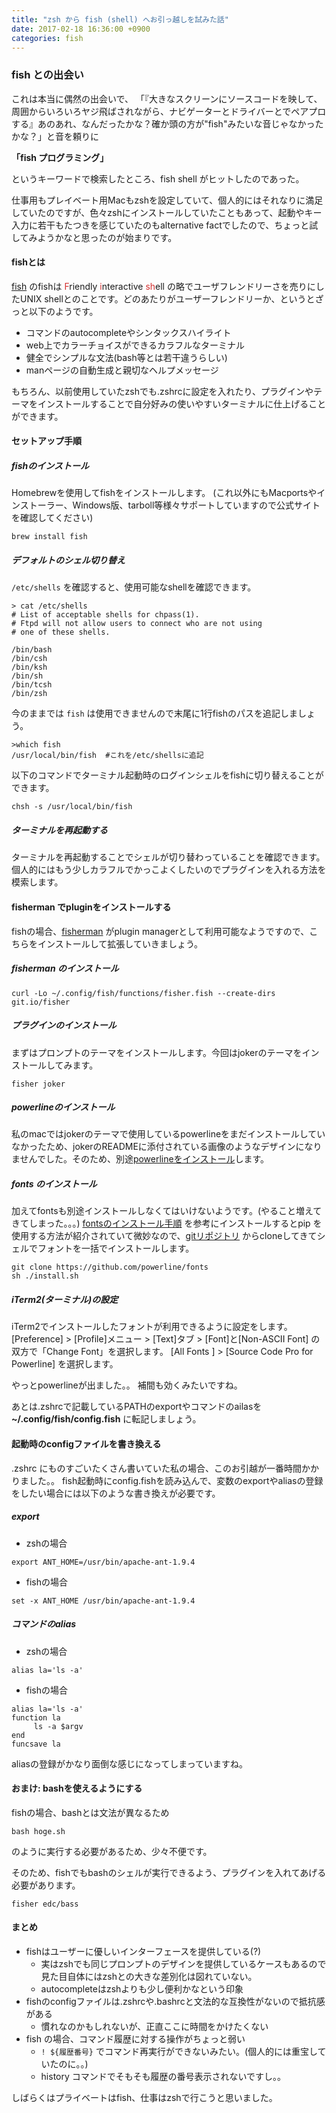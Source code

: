 ```yaml
---
title: "zsh から fish (shell) へお引っ越しを試みた話"
date: 2017-02-18 16:36:00 +0900
categories: fish
---
```


### fish との出会い
これは本当に偶然の出会いで、
「『大きなスクリーンにソースコードを映して、周囲からいろいろヤジ飛ばされながら、ナビゲーターとドライバーとでペアプロする』あのあれ、なんだったかな？確か頭の方が"fish"みたいな音じゃなかったかな？」と音を頼りに

**「fish プログラミング」**

というキーワードで検索したところ、fish shell がヒットしたのであった。

仕事用もプレイベート用Macもzshを設定していて、個人的にはそれなりに満足していたのですが、色々zshにインストールしていたこともあって、起動やキー入力に若干もたつきを感じていたのもalternative factでしたので、ちょっと試してみようかなと思ったのが始まりです。


#### fishとは
[fish](https://fishshell.com/) のfishは <span style="color: #d32f2f">F</span>riendly <span style="color: #d32f2f">i</span>nteractive <span style="color: #d32f2f">sh</span>ell の略でユーザフレンドリーさを売りにしたUNIX shellとのことです。どのあたりがユーザーフレンドリーか、というとざっと以下のようです。

* コマンドのautocompleteやシンタックスハイライト
* web上でカラーチョイスができるカラフルなターミナル
* 健全でシンプルな文法(bash等とは若干違うらしい)
* manページの自動生成と親切なヘルプメッセージ

もちろん、以前使用していたzshでも.zshrcに設定を入れたり、プラグインやテーマをインストールすることで自分好みの使いやすいターミナルに仕上げることができます。


#### セットアップ手順
##### fishのインストール
Homebrewを使用してfishをインストールします。
(これ以外にもMacportsやインストーラー、Windows版、tarboll等様々サポートしていますので公式サイトを確認してください)
```
brew install fish
```

##### デフォルトのシェル切り替え
`/etc/shells` を確認すると、使用可能なshellを確認できます。
```
> cat /etc/shells
# List of acceptable shells for chpass(1).
# Ftpd will not allow users to connect who are not using
# one of these shells.

/bin/bash
/bin/csh
/bin/ksh
/bin/sh
/bin/tcsh
/bin/zsh
```

今のままでは `fish` は使用できませんので末尾に1行fishのパスを追記しましょう。

```
>which fish
/usr/local/bin/fish  #これを/etc/shellsに追記
```

以下のコマンドでターミナル起動時のログインシェルをfishに切り替えることができます。

```
chsh -s /usr/local/bin/fish
```

##### ターミナルを再起動する
ターミナルを再起動することでシェルが切り替わっていることを確認できます。
個人的にはもう少しカラフルでかっこよくしたいのでプラグインを入れる方法を模索します。

#### fisherman でpluginをインストールする

fishの場合、[fisherman](https://fisherman.github.io/) がplugin managerとして利用可能なようですので、こちらをインストールして拡張していきましょう。

##### fisherman のインストール
```
curl -Lo ~/.config/fish/functions/fisher.fish --create-dirs git.io/fisher
```

##### プラグインのインストール
まずはプロンプトのテーマをインストールします。今回はjokerのテーマをインストールしてみます。
```
fisher joker
```

##### powerlineのインストール
私のmacではjokerのテーマで使用しているpowerlineをまだインストールしていなかったため、jokerのREADMEに添付されている画像のようなデザインになりませんでした。そのため、別途[powerlineをインストール](https://powerline.readthedocs.io/en/master/installation.html#pip-installation)します。

##### fonts のインストール
加えてfontsも別途インストールしなくてはいけないようです。(やること増えてきてしまった。。。)
[fontsのインストール手順](https://powerline.readthedocs.io/en/latest/installation/linux.html#font-installation) を参考にインストールするとpip を使用する方法が紹介されていて微妙なので、[gitリポジトリ](https://github.com/powerline/fonts) からcloneしてきてシェルでフォントを一括でインストールします。

```
git clone https://github.com/powerline/fonts
sh ./install.sh
```

##### iTerm2(ターミナル)の設定
iTerm2でインストールしたフォントが利用できるように設定をします。
[Preference] > [Profile]メニュー > [Text]タブ > [Font]と[Non-ASCII Font] の双方で「Change Font」を選択します。
[All Fonts ] > [Source Code Pro for Powerline] を選択します。

やっとpowerlineが出ました。。
補間も効くみたいですね。

あとは.zshrcで記載しているPATHのexportやコマンドのailasを **~/.config/fish/config.fish** に転記しましょう。

#### 起動時のconfigファイルを書き換える
.zshrc にものすごいたくさん書いていた私の場合、このお引越が一番時間かかりました。。
fish起動時にconfig.fishを読み込んで、変数のexportやaliasの登録をしたい場合には以下のような書き換えが必要です。

##### export
* zshの場合
```
export ANT_HOME=/usr/bin/apache-ant-1.9.4
```
* fishの場合
```
set -x ANT_HOME /usr/bin/apache-ant-1.9.4
```

##### コマンドのalias
* zshの場合
```
alias la='ls -a'
```
* fishの場合
```
alias la='ls -a'
function la
     ls -a $argv
end
funcsave la
```

aliasの登録がかなり面倒な感じになってしまっていますね。

#### おまけ: bashを使えるようにする
fishの場合、bashとは文法が異なるため
```
bash hoge.sh
```
のように実行する必要があるため、少々不便です。

そのため、fishでもbashのシェルが実行できるよう、プラグインを入れてあげる必要があります。

```
fisher edc/bass
```


#### まとめ
* fishはユーザーに優しいインターフェースを提供している(?)
  - 実はzshでも同じプロンプトのデザインを提供しているケースもあるので見た目自体にはzshとの大きな差別化は図れていない。
  - autocompleteはzshよりも少し便利かなという印象
* fishのconfigファイルは.zshrcや.bashrcと文法的な互換性がないので抵抗感がある
  - 慣れなのかもしれないが、正直ここに時間をかけたくない
* fish の場合、コマンド履歴に対する操作がちょっと弱い
  -  `! ${履歴番号}` でコマンド再実行ができないみたい。(個人的には重宝していたのに。。)
  - history コマンドでそもそも履歴の番号表示されないですし。。

しばらくはプライベートはfish、仕事はzshで行こうと思いました。
